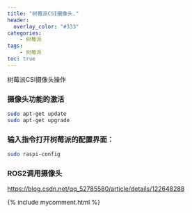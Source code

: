 ```yaml
---
title: "树莓派CSI摄像头."
header:
  overlay_color: "#333"
categories: 
    - 树莓派
tags: 
    - 树莓派
toc: true
---
```


树莓派CSI摄像头操作

### 摄像头功能的激活

```bash
sudo apt-get update
sudo apt-get upgrade
```

### 输入指令打开树莓派的配置界面：

```bash
sudo raspi-config
```

### ROS2调用摄像头

https://blog.csdn.net/qq_52785580/article/details/122648288


{% include mycomment.html %} 
